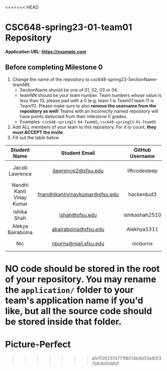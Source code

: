 <<<<<<< HEAD
# CSC648-spring23-01-team01 Repository

**Application URL: <https://example.com>**

## Before completing Milestone 0

1. Change the name of the repository to csc648-spring23-SectionName-teamNN.
   - SectionName should be one of 01, 02, 03 or 04.
   - teamNN should be your team number. Team numbers whose value is less than
     10, please pad with a 0 (e.g. team 1 is Team01 team 11 is Team11). Please
     make sure to also **remove the username from the repository as well**!
     Teams with an incorrectly named repository will have points deducted from
     their milestone 0 grades.
   - Examples: `csc648-spring23-04-Team01`, `csc648-spring23-01-Team05`
2. Add ALL members of your team to this repository. For it to count, **they must
   ACCEPT the invite**.
3. Fill out the table below

|       Student Name       |          Student Email          | GitHub Username |    Student's role     |
| :----------------------: | :-----------------------------: | :-------------: | :-------------------: |
|      Jacob Lawrence      |       jlawrence2@sfsu.edu       |  liftcodesleep  | GitHub & Scrum master |
| Nandhi Kanti Vinay Kumar | fnandhikantivinaykumar@sfsu.edu |   hackerdud3    |       Team Lead       |
|       Ishika Shah        |         ishah@sfsu.edu          | ishikashah2510  |     Backend Lead      |
|    Alekya Bairaboina     |      abairaboina@sfsu.edu       |   Alekhya1311   |  Front End Developer  |
|           Nic            |      nburns@mail.sfsu.edu       |    nicburns     |     Product Owner     |

**NO code should be stored in the root of your repository. You may rename the
`application/` folder to your team's application name if you'd like, but all the
source code should be stored inside that folder.**
=======
# Picture-Perfect
>>>>>>> afe1136237d771f8014b9d33e80f37b83b10480f

